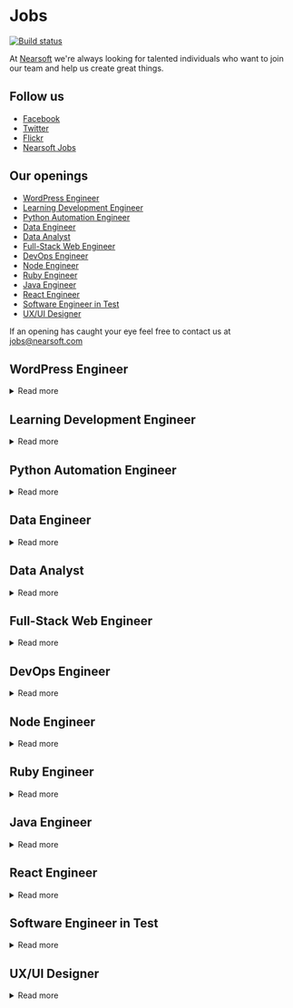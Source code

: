 # Jobs

[![Build status](https://img.shields.io/travis/Nearsoft/jobs.svg)](https://travis-ci.org/Nearsoft/jobs)

At [Nearsoft](https://nearsoft.com) we're always looking for talented individuals who want to join our team and help us create great things.

## Follow us

* [Facebook](https://www.facebook.com/NearsoftInc)
* [Twitter](https://twitter.com/nearsoft)
* [Flickr](https://www.flickr.com/photos/nearsoft)
* [Nearsoft Jobs](http://nearsoftjobs.com)

## Our openings

<!-- yaspeller ignore:start -->

* [WordPress Engineer](#wordpress-engineer)
* [Learning Development Engineer](#learning-development-engineer)
* [Python Automation Engineer](#python-automation-engineer)
* [Data Engineer](#data-engineer)
* [Data Analyst](#data-analyst)
* [Full-Stack Web Engineer](#full-stack-web-engineer)
* [DevOps Engineer](#devops-engineer)
* [Node Engineer](#node-engineer)
* [Ruby Engineer](#ruby-engineer)
* [Java Engineer](#java-engineer)
* [React Engineer](#react-engineer)
* [Software Engineer in Test](#software-engineer-in-test)
* [UX/UI Designer](#uxui-designer)


<!-- yaspeller ignore:end -->

If an opening has caught your eye feel free to contact us at jobs@nearsoft.com



## WordPress Engineer

<details><summary>Read more</summary>

We are seeking a candidate with experience in JavaScript, CSS and responsive UI.
The ideal WordPress candidate would have hands-on experience with the WordPress REST API and Advanced Custom Fields (ACF).

</details>


## Learning Development Engineer

<details><summary>Read more</summary>

### Responsibilities

* Research, write, update and create scalable resources, articles and guides related to online teaching and learning
* Analyze data related to pedagogical Learning & Development needs and support services
* Create training programs for face to face and online Teaching and Learning workshops
* Support impact evaluation and measurement processes for Learning & Development
* Build up development teams from the Academy. Work with a client for a couple of months, and then leave a functional team
* You'll support us on the development of our junior developers to make progress each week and help them excel in their role and be on the way to become senior developers

### Skills

* 5+ years experience building software using multiple tech stacks
* A passion for education or mentoring
* Proven research skills, excellent analytical skills
* Superior writing skills
* Ability to work independently and deliver results with clear deadlines
* Quick to learn new technologies, methods and work styles
* Shows interest in learning more about teaching and learning online
* Background in online learning is an advantage

</details>


## Python Automation Engineer

<details><summary>Read more</summary>

* 3-5 years experience in Software Quality with strong demonstrable automation skills in Selenium, Python, PHP or a scripting language used for test regression
* Ability to not only automation, but manually test and apply manual tests to regression scripts quickly and seamlessly to sprint tasks
* Junior/Mid-level Agile experience working with onsite and offsite teams within an Agile development life-cycle
* Experience leading a small, agile quality team across multiple teams and sprints
* Believe in working with other SCRUM teams and context switching when the team and business needs call for the help

</details>


## Data Engineer

<details><summary>Read more</summary>

We looking for a Data Engineer experienced in Python, AWS and Data Integration technologies.
The CTI Data Engineering team is responsible for designing and developing the Enterprise Data Platform including a Serverless Data Lake and Data Warehouse, core application pipelines, reporting solutions, machine learning and predictive analytics. If you are a critical thinker with a solid track record of developing data solutions and solving complex problems, we want you to join our team! You will play a vital role in designing and developing our next generation data pipelines and data platform. Join the team and prototype new internal and external data product ideas and concepts!

### Responsibilities

* Build and maintain multiple data pipelines to ingest new data sources (APIs, Files, Streaming, Databases, Email, etc.) and support products used by both external users and internal teams
* Optimize infrastructure and pipelines by building DataOps tools to evaluate and automatically monitor data quality, auto-scale serverless infrastructure, and develop data driven pipelines
* Work with our data science and product management teams to design, rapidly prototype, and develop new internal and external data product ideas and capabilities
* Work with the data engineering team to migrate and enhance our existing Pentaho-based ETL pipeline to a new Python-based system and develop a serverless cloud data lake to augment our existing Snowflake Data Warehouse
* Conquer complex problems by finding new ways to solve with simple, efficient approaches with focus on reliability, scalability, quality and cost of our platforms
* Build processes supporting data transformation, data structures metadata, and workload management
* Collaborate with the team to perform root cause analysis and audit internal and external data and processes to help answer specific business questions

### Requirements

* 5+ years of professional data engineering experience
* Strong SQL and Python skills including knowledge of Python libraries / frameworks
* Comfortable working directly with data analytics to bridge business requirements with data engineering
* Experience with AWS tools including EMR/Athena, S3, Kinesis, API Gateway, Lambda, Athena, etc.
* Excellent troubleshooting and problem-solving skills
* Experience with workflow management tools (Airflow, Oozie, Azkaban, Luigi, etc.)
* Ability to operate in an agile, entrepreneurial start-up environment, and prioritize
* Excellent communication and teamwork, and a passion to learn
* Experience with Data Integration Technologies (Pentaho, Talend, Informatica, Glue, etc.)
* Experience with Snowflake, Redshift or other MPP databases is a plus
* Familiarity with distributed computing platforms (e.g. Hadoop, Spark, Storm)

</details>


## Data Analyst

<details><summary>Read more</summary>

### Responsibilities 

Translate business problems and requirements into data questions Develop testable hypotheses, test and measure results Deliver insights to improve business processes and decision-making Collaborate closely with cross-functional teams Become a subject-matter expert on marketplace dynamics.

### Background and Experience 

We welcome applicants from a variety of backgrounds and experiences. Below gives you a sense of how we're thinking about what you'll need to be successful in the role.

* 2-4 years experience in a data analytics role or equivalent Strong experience with SQL (MySQL, PostgreSQL, etc.)
* Strong communication skills, both written and oral; comfortable presenting findings and recommendations to decision-makers. * Excited about working with large data sets.
* Python proficiency a plus; eventual proficiency is expected in the role.
* Familiarity with Looker, Tableau, or similar tool is a plus.

</details>


## Full-Stack Web Engineer

<details><summary>Read more</summary>

### Job Duties

* Works on multiple applications
* Provides informal mentoring to less experienced colleagues
* Develops innovative and creative output based on interpretation and analysis
* Participates and may lead critical projects, customer engagements or business processes
* Provides design and documentation at an application or function capability level
* Participates in establishing and maintaining application standards and processes
* Effectively communicates application and technical direction to the business and within the customer's IT organization
* Advises on issues of systems integration, compatibility, scalability and multiple platforms

### Required Qualifications

* Minimum 3+ years of strong real time experience in developing React.js based applications
* Minimum 5+ years of strong experience in Front End technologies
* Minimum 5+ years HTML5
* Minimum 5+ years CSS3
* Minimum 5+ years Object-Oriented JavaScript (ES5 & ES6)

### Nice to Have

* Experience working with .NET Technologies.
* Experience in developing enterprise level responsive web pages or applications
* Experience in Less.js / Sass CSS preprocessors is a plus
* Experience in unit testing code with Jest / Jasmine / Mocha / Chai.js is desired
* Experience in designing & developing reusable front end frameworks and tools is a plus
* Strong verbal and written communication skills
* Good analytical skills

</details>


## DevOps Engineer

<details><summary>Read more</summary>

### Requirements

* Enterprise public cloud experience such as AWS, Google, MS Azure, etc.
* Experience writing automation scripts such as Python, Bash, Ruby, Powershell etc.
* Experience working with and coding automated configuration and infrastructure deployment management tools such as Puppet, Chef, Salt, Ansible etc.
* Experience implementing systems and application performance monitoring tools (AppDynamics, New Relic, Sensu, Zenoss, Nagios, etc.); Emphasis on developing custom systems and application monitors
* Hands-on experience with operating system administration and tuning including Linux/Unix and/or Microsoft Operating Systems is required
* Hands-on experience implementing centralized log aggregation and search frameworks such as Splunk, ELK, etc.
* Experience with source control management and how they are used in delivery (Git/TFS/CVS) and conforming to Development organization's SDLC standards
* Strong technical and troubleshooting skills to evaluate, recommend and support new technology as it relates to Web-based applications
* Comfort with facilitating collaboration, open communication and reaching across functional borders
* Prior deployment experience working with software development life-cycle and methodology are strongly desired
* Must be a self-starter and motivated to work with people to get the task accomplished, sometimes with minimal supervision
* High level of customer responsiveness, excellent documentation and communication skills and attention to detail

### Preferences

* Minimum 2 years experience configuration and maintaining network and system security: firewalls (including WAF), security logs and audits, proxies, DMZ
* Minimum 2 years experience with networking principles: routing, naming services, port-mapping, protocols, network address translation, DHCP, IP chaining, etc.
* Experience installing, configuring, and tuning application messaging technologies such as ActiveMQ, JMS, RabbitMQ etc.
* Experience with Software Development tracking and collaboration tools (Atlassian Suite etc.)
* Experience with basic database administration: installation, emergency recovery, creating accounts, tuning SQL queries, indexing

</details>


## Node Engineer

<details><summary>Read more</summary>

We are looking for a Software Engineer with experience in delivering Ad tech, Mar tech, and editorial content solutions.
As a Software Engineer on the engineering team, you will be working with the engineering, product, data, and analytics teams to design and build modern performance-based marketing systems natively in the cloud.

### Responsibilities

* Collaborate with product; tech teams to design, document and develop solutions
* Deliver quality software on time and to spec
* Participate in peer review process
* Collaborate optimize our tools and process with collaboration

### Requirements

* Command of NodeJS, PHP, Python and comfort working in other languages
* Working knowledge of docker and or other containerization services
* Solid understanding of SQL fundamentals
* Comfortable writing unit tests
* Excellent written and verbal communication skills with an emphasis on collaboration

### Nice to have

* Symfony Framework
* AWS
* Terraform and or CloudFormation
* React.js

</details>


## Ruby Engineer

<details><summary>Read more</summary>

We are looking for an individual who has a deep knowledge of the Ruby on Rails and JavaScript frameworks, has developed scalable Back End services and an agile approach to problem solving.

### You have

* 2+ Years of Ruby on Rails Development and 2+ years developing software in a commercial environment
* Solid experience in building high-performance, reliable and scalable services
* Experience with Ajax based user interfaces
* Experience with our current technology stack is a bonus: Ruby on Rails, React.js, Git, PostgreSQL
* Shipping/transportation industry experience is a bonus

In addition we want the usual skill set: efficient, organized and follows through on commitments.
You're intelligent, have great analytical skills and pay attention to detail.
In addition, you’re calm under pressure, have a great work ethic and communicate well.

</details>


## Java Engineer

<details><summary>Read more</summary>

### Required

* Java Core
* JavaEE
* Spring and Spring Boot
* Microservices
* T-SQL and Stored Procedures
* RabbitMQ
* Web Services REST
* JSP
* JavaScript

### Nice to have

* Thrift
* Kafka
* AWS
* Spring Cloud
* Docker
* TypeScript / AngularJS

</details>


## React Engineer

<details><summary>Read more</summary>

### Required Skills

* 5+ years of Software development experience
* 2+ years of React.js development
* Strong experience with modern and vanilla JavaScript techniques including React.js, Redux, and ES6/ES7 features
* Familiarity connecting to Microservices, REST APIs, GraphQL APIs, and other database-driven web applications
* Experience with third-party libraries and APIs
* Modern web security methodologies & familiarity with both relational databases and non-relational databases (NoSQL, Elastic Search, Time Based DB)
* Asynchronous programming including Promises, async/await, and ES7 generators, along with state management using Redux and observables

### Preferred skills & Experience

* Server-side development (Node.js), Docker experience a plus
* Comfort with modern git and GitHub workflows
* Familiar with command line tools with Bash/ZSH (Linux or macOS)

</details>


## Software Engineer in Test

<details><summary>Read more</summary>

The QA Automation Engineer will be a member of QA team that is responsible for creating reusable test software aimed to improve functional test coverage, schedule efficiency and reduce manual test dependency.
The person filling this position will be recognized as a key individual contributor with technical focus on providing QA automation solutions and functional QA support.
Solid software engineering background and previous test automation experience is must.
QA Automation Engineer will work with our Software Quality Assurance & Development teams to design, develop and run system test solutions.

### Key responsibilities

* API, Functional and GUI test automation using open source QA automation framework as Selenium
* Run, maintain and extend automated test coverage using Selenium
* Maintain test suite, specifications, reports etc using test management tools like TestLink, QaTraq, TargetProcess or XStudio
* Define and track quality assurance metrics such as defect densities and open defect counts
* Communicate information effectively cross-functionally
* Provide QA support to internal customers as necessary
* Collaborate with our Engineering teams on best practices, process changes and standards as part of continuous process improvement

### About you

* Minimum 4 years of hands on experience in QA automation for unit, TestNG, functional, Web UI and performance testing for complex client server or high volume web applications
* 2 years coding experience in Java as a developer or test developer. Working knowledge of JSP, Servlets, Spring, MVC and Java enterprise applications
* Minimum 2 years of hands on experience with Selenium
* 2 years of experience in at least one of the API/Unit test automation frameworks. viz. JUnit, TestNG, HttpUnit, HtmlUnit, Mocking frameworks - EasyMock or JMockit
* 2 years of experience in one of the test and Project management tools like - TargetProcess, TestLink, STAF, QaTraq
* Proficient in QA methodologies, and various stages of software quality assurance including black-box/white-box/gray-box, configuration, performance testing, requirements analysis, test planning, reporting/control and root cause analysis
* Test automation development experience, both functional automation and performance automation, using open source tools or Java-based home-grown tools is strongly preferred
* Must have implemented maintainable automation frameworks and test suites using Selenium
* Good understanding of SQL, HTML, CSS, JavaScript, Spring, Hibernate, XML, HTTP, Shell scripting, debugging tools like Firebug, Charles, Internet Explorer Developer tools and code profiling tools like JProfiler
* Experienced in using various bug tracking, source control and build release tools, like JIRA, SVN, Git, Ant, Hudson, Jenkins, TargetProcess, etc.
* Organized and process oriented individual with ability to maintain excellent process/testing/build release documentation and reports
* Previous experience with Hudson/Jenkins is preferred but not required
* Ability to adapt and willingness to learn new technology or techniques

</details>


## UX/UI Designer

<details><summary>Read more</summary>

The UX Team from Nearsoft is growing and we're looking for a hands-on UX/UI Designer that help us build value to our clients' business by being actively involved in product decisions. As part of the UX Team, you'll work closely with designers, developers and stakeholders to produce digital products, conduct user research and design engaging UI solutions.

### What you'll do

* Create low and high fidelity mockups using best design principles for user interfaces in mobile and Web platforms
* Communicate ideas effectively to key stakeholders in the product development process
* Build a strong relationship with your client by being actively involved in product decisions and tackle the needs at hand
* Conduct usability testings, user interviews and analyze findings to translate into design solutions
* Collaborate with development teams and stakeholders in an Agile environment to produce high-quality digital products
* Analyze and create successful strategies to implement design solutions to products in any phase of the development process
* Create mobile and web user-interface designs following best platform guidelines and practices
* Build design systems including patterns, components, and guidelines for software products
* Support current team initiatives like facilitating workshops, mentoring and creating new content for our blog

### About you

* 3+ years of experience designing digital products
* Fluent in English, written and spoken
* Proven ability to collaborate successfully with cross-­functional teams and software products
* Experience designing User Interfaces for web and mobile platforms
* Experience conducting usability testing, user interviews and analyze findings to translate into design solutions
* Advanced use of Sketch and InVision, or other similar tools
* Ability to self-manage and conduct in a proactive manner
* Location: Hermosillo, Sonora

### How to apply

To apply your portfolio should include the following:

* Top 3 best UX/UI projects for Web and mobile platforms
* Include a short description of the project and your direct contributions
* Make sure to include a minimum of 8 main screens per project in high resolution. File type: `.jpg`, `.png` or InVision prototypes
* Send your CV and portfolio to: aquijada@nearsoft.com


## Credit

Inspired by [npm/jobs](https://github.com/npm/jobs)
